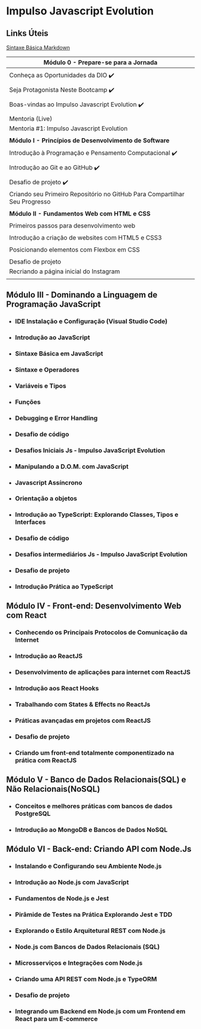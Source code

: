 # Impulso Javascript Evolution

## Links Úteis
[Sintaxe Básica Markdown](https://www.markdownguide.org/)


|**Módulo 0 - Prepare-se para a Jornada**                                               |
|---------------------------------------------------------------------------------------|
|                                                                                       |
| Conheça as Oportunidades da DIO                                    :heavy_check_mark: |
|                                                                                       |
| Seja Protagonista Neste Bootcamp                                   :heavy_check_mark: |
|                                                                                       |
| Boas-vindas ao Impulso Javascript Evolution                        :heavy_check_mark: |
|                                                                                       |
| Mentoria (Live)                                                                       |
| Mentoria #1: Impulso Javascript Evolution | Aula Inaugural                            |
|                                                                                       |
|**Módulo I - Princípios de Desenvolvimento de Software**                               |
|                                                                                       |
|Introdução à Programação e Pensamento Computacional                 :heavy_check_mark: |
|                                                                                       |
|Introdução ao Git e ao GitHub                                       :heavy_check_mark: |
|                                                                                       |
|Desafio de projeto                                                  :heavy_check_mark: |
|Criando seu Primeiro Repositório no GitHub Para Compartilhar Seu Progresso             |
|                                                                                       |
|**Módulo II - Fundamentos Web com HTML e CSS**                                         |
|                                                                                       |                                                   
|Primeiros passos para desenvolvimento web |
|                                                                                       |
|Introdução a criação de websites com HTML5 e CSS3 |
|                                                                                       |
|Posicionando elementos com Flexbox em CSS|
|                                                                                       |
|Desafio de projeto|
|Recriando a página inicial do Instagram|
|                                                                                       |
## Módulo III - Dominando a Linguagem de Programação JavaScript

* ### IDE Instalação e Configuração (Visual Studio Code)

* ### Introdução ao JavaScript

* ### Sintaxe Básica em JavaScript

* ### Sintaxe e Operadores

* ### Variáveis e Tipos

* ### Funções

* ### Debugging e Error Handling

* ### Desafio de código
* ### Desafios Iniciais Js - Impulso JavaScript Evolution

* ### Manipulando a D.O.M. com JavaScript

* ### Javascript Assíncrono

* ### Orientação a objetos

* ### Introdução ao TypeScript: Explorando Classes, Tipos e Interfaces

* ### Desafio de código
* ### Desafios intermediários Js - Impulso JavaScript Evolution

* ### Desafio de projeto
* ### Introdução Prática ao TypeScript

## Módulo IV - Front-end: Desenvolvimento Web com React

* ### Conhecendo os Principais Protocolos de Comunicação da Internet

* ### Introdução ao ReactJS

* ### Desenvolvimento de aplicações para internet com ReactJS

* ### Introdução aos React Hooks

* ### Trabalhando com States & Effects no ReactJs

* ### Práticas avançadas em projetos com ReactJS

* ### Desafio de projeto
* ### Criando um front-end totalmente componentizado na prática com ReactJS

## Módulo V - Banco de Dados Relacionais(SQL) e Não Relacionais(NoSQL)

* ### Conceitos e melhores práticas com bancos de dados PostgreSQL

* ### Introdução ao MongoDB e Bancos de Dados NoSQL

## Módulo VI - Back-end: Criando API com Node.Js

* ### Instalando e Configurando seu Ambiente Node.js

* ### Introdução ao Node.js com JavaScript

* ### Fundamentos de Node.js e Jest

* ### Pirâmide de Testes na Prática Explorando Jest e TDD

* ### Explorando o Estilo Arquitetural REST com Node.js

* ### Node.js com Bancos de Dados Relacionais (SQL)

* ### Microsserviços e Integrações com Node.js

* ### Criando uma API REST com Node.js e TypeORM

* ### Desafio de projeto
* ### Integrando um Backend em Node.js com um Frontend em React para um E-commerce
